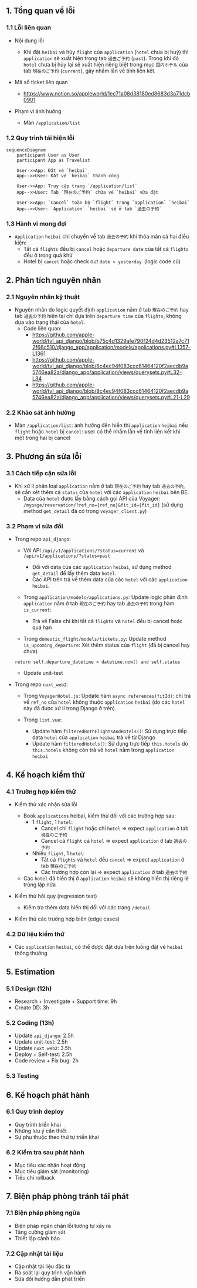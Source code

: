 ## 1. Tổng quan về lỗi

### 1.1 Lỗi liên quan
- Nội dung lỗi
  - Khi đặt `heibai` và hủy `flight` của `application` (`hotel` chưa bị huỷ) thì `application` sẽ xuất hiện trong tab `過去ご予約` (`past`). Trong khi đó `hotel` chưa bị hủy lại sẽ xuất hiện riêng biệt trong mục `国内ホテル` của tab `現在のご予約` (`current`), gây nhầm lẫn về tính liên kết.

- Mã số ticket liên quan
  - https://www.notion.so/appleworld/1ec71a08d38180ed8683d3a71dcb0901

- Phạm vi ảnh hưởng
  - Màn `/application/list`

### 1.2 Quy trình tái hiện lỗi
  ```mermaid
  sequenceDiagram
      participant User as User
      participant App as Travelist

      User->>App: Đặt vé `heibai`
      App-->>User: Đặt vé `heibai` thành công

      User->>App: Truy cập trang `/application/list`
      App-->>User: Tab `現在のご予約` chứa vé `heibai` vừa đặt

      User->>App: `Cancel` toàn bộ `flight` trong `application` `heibai`
      App-->>User: `Application` `heibai` sẽ ở tab `過去の予約`

  ```

### 1.3 Hành vi mong đợi
- `Application` `heibai` chỉ chuyển về tab `過去の予約` khi thỏa mãn cả hai điều kiện:
  - Tất cả `flights` đều bị `cancel` hoặc `departure date` của tất cả `flights` đều ở trong quá khứ
  - Hotel bị `cancel` hoặc check out `date < yesterday `(logic code cũ)

## 2. Phân tích nguyên nhân

### 2.1 Nguyên nhân kỹ thuật
- Nguyên nhân do logic quyết định `application` nằm ở tab `現在のご予約` hay tab `過去の予約` hiện tại chỉ dựa trên `departure time` của `flights`, không dựa vào trạng thái của `hotel`.
  - Code liên quan: 
    - https://github.com/apple-world/tvl_api_django/blob/b75c4d1329afe790f24d4d23512a7c712f66c510/django_app/application/models/applications.py#L1357-L1361
    - https://github.com/apple-world/tvl_api_django/blob/8c4ec94f083ccc61464120f2aecdb9a5746ea82a/django_app/application/views/querysets.py#L32-L34
    - https://github.com/apple-world/tvl_api_django/blob/8c4ec94f083ccc61464120f2aecdb9a5746ea82a/django_app/application/views/querysets.py#L21-L29

### 2.2 Khảo sát ảnh hưởng
- Màn `/application/list`: ảnh hưởng đến hiển thị `application` `heibai` nếu `flight` hoặc `hotel` bị `cancel`: user có thể nhầm lẫn về tính liên kết khi một trong hai bị cancel

## 3. Phương án sửa lỗi

### 3.1 Cách tiếp cận sửa lỗi
- Khi xử lí phân loại `application` nằm ở tab `現在のご予約` hay tab `過去の予約`, sẽ cần xét thêm cả `status` của `hotel` với các `application` `heibai` bên BE.
  - Data của `hotel` được lấy bằng cách gọi API của Voyager: `/mypage/reservation/?ref_no={ref_no}&fit_id={fit_id}` (sử dụng method `get_detail` đã có trong `voyager_client.py`)

### 3.2 Phạm vi sửa đổi
- Trong repo `api_django`: 
  - Với API `/api/v1/applications/?status=current` và `/api/v1/applications/?status=past`
    - Đối với data của các `application` `heibai`, sử dụng method `get_detail` để lấy thêm data `hotel`.
    - Các API trên trả về thêm data của các `hotel` với các `application` `heibai`.

  - Trong `application/models/applications.py`: Update logic phân định `application` nằm ở tab `現在のご予約` hay tab `過去の予約` trong hàm `is_current`:
    - Trả về False chỉ khi tất cả `flights` và `hotel` đều bị cancel hoặc quá hạn

  - Trong `domestic_flight/models/tickets.py`: Update method `is_upcoming_departure`: Xét thêm status của `flight` (đã bị cancel hay chưa)
  ```
  return self.departure_datetime > datetime.now() and self.status
  ```
  - Update unit-test

- Trong repo `nuxt_web2`:
  - Trong `VoyagerHotel.js`: Update hàm `async references(fitId)`: chỉ trả về `ref_no` của `hotel` không thuộc `application` `heibai` (do các `hotel` này đã được xử lí trong Django ở trên).

  - Trong `list.vue`: 
    - Update hàm `filteredBothFlightsAndHotels()`: Sử dụng trực tiếp data `hotel` của `application` `heibai` trả về từ Django
    - Update hàm `filteredHotels()`: Sử dụng trực tiếp `this.hotels` do `this.hotels` không còn trả về `hotel` nằm trong `application` `heibai`

## 4. Kế hoạch kiểm thử

### 4.1 Trường hợp kiểm thử
- Kiểm thử xác nhận sửa lỗi
  - Book `applications` heibai, kiểm thử đối với các trường hợp sau:
    - 1 `flight`, 1 `hotel`:
      - Cancel chỉ `flight` hoặc chỉ `hotel` => expect `application` ở tab `現在のご予約`
      - Cancel cả `flight` cả `hotel` => expect `application` ở tab `過去の予約`
    - Nhiều `flight`, 1 `hotel`:
      - Tất cả `flights` và `hotel` đều `cancel` => expect `application` ở tab `現在のご予約`
      - Các trường hợp còn lại => expect `application` ở tab `過去の予約`
  - Các `hotel` đã hiển thị ở `application` `heibai` sẽ không hiển thị riêng lẻ trùng lặp nữa

- Kiểm thử hồi quy (regression test)
  - Kiểm tra thêm data hiển thị đối với các trang `/detail`

- Kiểm thử các trường hợp biên (edge cases)

### 4.2 Dữ liệu kiểm thử
- Các `application` `heibai`, có thể được đặt dựa trên luồng đặt vé `heibai` thông thường

## 5. Estimation

### 5.1 Design (12h)
- Research + Investigate + Support time: 9h
- Create DD: 3h

### 5.2 Coding (13h)
- Update `api_django`: 2.5h
- Update unit-test: 2.5h
- Update `nuxt_web2`: 3.5h
- Deploy + Self-test: 2.5h
- Code review + Fix bug: 2h

### 5.3 Testing

## 6. Kế hoạch phát hành

### 6.1 Quy trình deploy
- Quy trình triển khai
- Những lưu ý cần thiết
- Sự phụ thuộc theo thứ tự triển khai

### 6.2 Kiểm tra sau phát hành
- Mục tiêu xác nhận hoạt động
- Mục tiêu giám sát (monitoring)
- Tiêu chí rollback

## 7. Biện pháp phòng tránh tái phát

### 7.1 Biện pháp phòng ngừa
- Biện pháp ngăn chặn lỗi tương tự xảy ra
- Tăng cường giám sát
- Thiết lập cảnh báo

### 7.2 Cập nhật tài liệu
- Cập nhật tài liệu đặc tả
- Rà soát lại quy trình vận hành
- Sửa đổi hướng dẫn phát triển